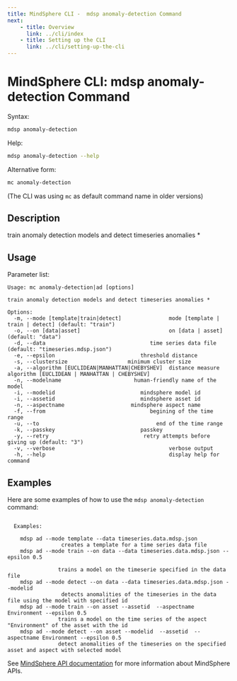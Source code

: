 ```yaml
---
title: MindSphere CLI -  mdsp anomaly-detection Command
next:
    - title: Overview
      link: ../cli/index
    - title: Setting up the CLI
      link: ../cli/setting-up-the-cli
---
```


# MindSphere CLI: mdsp anomaly-detection Command

Syntax:

```bash
mdsp anomaly-detection
```

Help:

```bash
mdsp anomaly-detection --help
```

Alternative form:

```bash
mc anomaly-detection
```

(The CLI was using `mc` as default command name in older versions)

## Description

train anomaly detection models and detect timeseries anomalies *

## Usage

Parameter list:

```text
Usage: mc anomaly-detection|ad [options]

train anomaly detection models and detect timeseries anomalies *

Options:
  -m, --mode [template|train|detect]               mode [template | train | detect] (default: "train")
  -o, --on [data|asset]                            on [data | asset] (default: "data")
  -d, --data                                 time series data file (default: "timeseries.mdsp.json")
  -e, --epsilon                           threshold distance
  -s, --clustersize                   minimum cluster size
  -a, --algorithm [EUCLIDEAN|MANHATTAN|CHEBYSHEV]  distance measure algorithm [EUCLIDEAN | MANHATTAN | CHEBYSHEV]
  -n, --modelname                       human-friendly name of the model
  -i, --modelid                           mindsphere model id
  -i, --assetid                           mindsphere asset id
  -n, --aspectname                     mindsphere aspect name
  -f, --from                                 begining of the time range
  -u, --to                                     end of the time range
  -k, --passkey                           passkey
  -y, --retry                              retry attempts before giving up (default: "3")
  -v, --verbose                                    verbose output
  -h, --help                                       display help for command

```

## Examples

Here are some examples of how to use the `mdsp anomaly-detection` command:

```text

  Examples:

    mdsp ad --mode template --data timeseries.data.mdsp.json 
                 creates a template for a time series data file
    mdsp ad --mode train --on data --data timeseries.data.mdsp.json --epsilon 0.5 

                trains a model on the timeserie specified in the data file
    mdsp ad --mode detect --on data --data timeseries.data.mdsp.json --modelid 
                 detects anomalities of the timeseries in the data file using the model with specified id
    mdsp ad --mode train --on asset --assetid  --aspectname Environment --epsilon 0.5
                trains a model on the time series of the aspect "Environment" of the asset with the id 
    mdsp ad --mode detect --on asset --modelid  --assetid  --aspectname Environment --epsilon 0.5
                detect anomalities of the timeseries on the specified asset and aspect with selected model

```

See [MindSphere API documentation](https://documentation.mindsphere.io/MindSphere/apis/index.html) for more information about MindSphere APIs.
